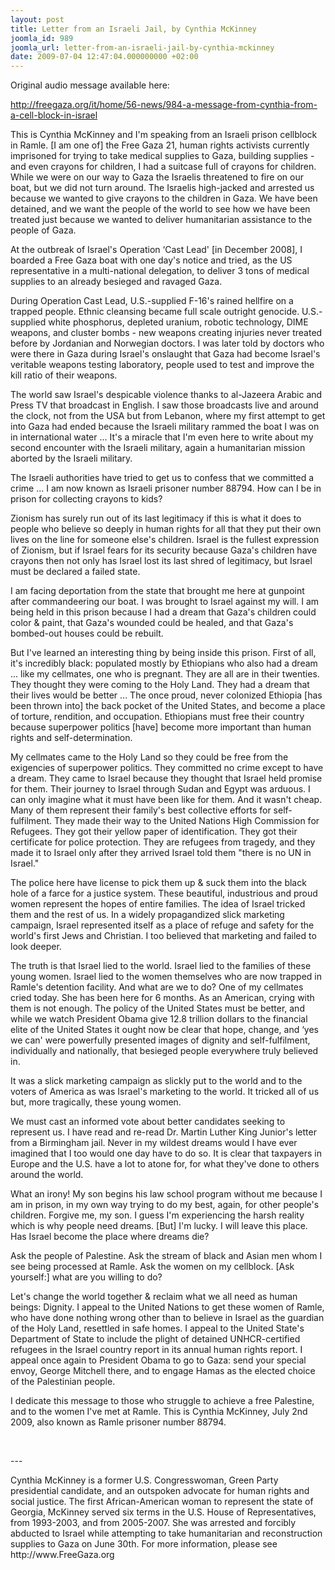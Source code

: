 ```yaml
---
layout: post
title: Letter from an Israeli Jail, by Cynthia McKinney
joomla_id: 989
joomla_url: letter-from-an-israeli-jail-by-cynthia-mckinney
date: 2009-07-04 12:47:04.000000000 +02:00
---
```

<p>Original audio message available here:</p>
<p><a title="mckinney message" href="it/home/56-news/984-a-message-from-cynthia-from-a-cell-block-in-israel">http://freegaza.org/it/home/56-news/984-a-message-from-cynthia-from-a-cell-block-in-israel</a></p>
<p>This is Cynthia McKinney and I'm speaking from an Israeli prison cellblock in Ramle. [I am one of] the Free Gaza 21, human rights activists currently imprisoned for trying to take medical supplies to Gaza, building supplies - and even crayons for children, I had a suitcase full of crayons for children. While we were on our way to Gaza the Israelis threatened to fire on our boat, but we did not turn around. The Israelis high-jacked and arrested us because we wanted to give crayons to the children in Gaza. We have been detained, and we want the people of the world to see how we have been treated just because we wanted to deliver humanitarian assistance to the people of Gaza.</p>
<p>

</p>
<p>At the outbreak of Israel's Operation ‘Cast Lead' [in December 2008], I boarded a Free Gaza boat with one day's notice and tried, as the US representative in a multi-national delegation, to deliver 3 tons of medical supplies to an already besieged and ravaged Gaza.</p>
<p>During Operation Cast Lead, U.S.-supplied F-16's rained hellfire on a trapped people. Ethnic cleansing became full scale outright genocide. U.S.-supplied white phosphorus, depleted uranium, robotic technology, DIME weapons, and cluster bombs - new weapons creating injuries never treated before by Jordanian and Norwegian doctors. I was later told by doctors who were there in Gaza during Israel's onslaught that Gaza had become Israel's veritable weapons testing laboratory, people used to test and improve the kill ratio of their weapons.</p>
<p>The world saw Israel's despicable violence thanks to al-Jazeera Arabic and Press TV that broadcast in English. I saw those broadcasts live and around the clock, not from the USA but from Lebanon, where my first attempt to get into Gaza had ended because the Israeli military rammed the boat I was on in international water ... It's a miracle that I'm even here to write about my second encounter with the Israeli military, again a humanitarian mission aborted by the Israeli military.</p>
<p>The Israeli authorities have tried to get us to confess that we committed a crime ... I am now known as Israeli prisoner number 88794. How can I be in prison for collecting crayons to kids?</p>
<p>Zionism has surely run out of its last legitimacy if this is what it does to people who believe so deeply in human rights for all that they put their own lives on the line for someone else's children. Israel is the fullest expression of Zionism, but if Israel fears for its security because Gaza's children have crayons then not only has Israel lost its last shred of legitimacy, but Israel must be declared a failed state.</p>
<p>I am facing deportation from the state that brought me here at gunpoint after commandeering our boat. I was brought to Israel against my will. I am being held in this prison because I had a dream that Gaza's children could color &amp; paint, that Gaza's wounded could be healed, and that Gaza's bombed-out houses could be rebuilt.</p>
<p>But I've learned an interesting thing by being inside this prison. First of all, it's incredibly black: populated mostly by Ethiopians who also had a dream ... like my cellmates, one who is pregnant. They are all are in their twenties. They thought they were coming to the Holy Land. They had a dream that their lives would be better ... The once proud, never colonized Ethiopia [has been thrown into] the back pocket of the United States, and become a place of torture, rendition, and occupation. Ethiopians must free their country because superpower politics [have] become more important than human rights and self-determination.</p>
<p>My cellmates came to the Holy Land so they could be free from the exigencies of superpower politics. They committed no crime except to have a dream. They came to Israel because they thought that Israel held promise for them. Their journey to Israel through Sudan and Egypt was arduous. I can only imagine what it must have been like for them. And it wasn't cheap. Many of them represent their family's best collective efforts for self-fulfilment. They made their way to the United Nations High Commission for Refugees. They got their yellow paper of identification. They got their certificate for police protection. They are refugees from tragedy, and they made it to Israel only after they arrived Israel told them "there is no UN in Israel."</p>
<p>The police here have license to pick them up &amp; suck them into the black hole of a farce for a justice system. These beautiful, industrious and proud women represent the hopes of entire families. The idea of Israel tricked them and the rest of us. In a widely propagandized slick marketing campaign, Israel represented itself as a place of refuge and safety for the world's first Jews and Christian. I too believed that marketing and failed to look deeper.</p>
<p>The truth is that Israel lied to the world. Israel lied to the families of these young women. Israel lied to the women themselves who are now trapped in Ramle's detention facility. And what are we to do? One of my cellmates cried today. She has been here for 6 months. As an American, crying with them is not enough. The policy of the United States must be better, and while we watch President Obama give 12.8 trillion dollars to the financial elite of the United States it ought now be clear that hope, change, and ‘yes we can' were powerfully presented images of dignity and self-fulfilment, individually and nationally, that besieged people everywhere truly believed in.</p>
<p>It was a slick marketing campaign as slickly put to the world and to the voters of America as was Israel's marketing to the world. It tricked all of us but, more tragically, these young women.</p>
<p>We must cast an informed vote about better candidates seeking to represent us. I have read and re-read Dr. Martin Luther King Junior's letter from a Birmingham jail. Never in my wildest dreams would I have ever imagined that I too would one day have to do so. It is clear that taxpayers in Europe and the U.S. have a lot to atone for, for what they've done to others around the world.</p>
<p>What an irony! My son begins his law school program without me because I am in prison, in my own way trying to do my best, again, for other people's children. Forgive me, my son. I guess I'm experiencing the harsh reality which is why people need dreams. [But] I'm lucky. I will leave this place. Has Israel become the place where dreams die?</p>
<p>Ask the people of Palestine. Ask the stream of black and Asian men whom I see being processed at Ramle. Ask the women on my cellblock. [Ask yourself:] what are you willing to do?</p>
<p>Let's change the world together &amp; reclaim what we all need as human beings: Dignity. I appeal to the United Nations to get these women of Ramle, who have done nothing wrong other than to believe in Israel as the guardian of the Holy Land, resettled in safe homes. I appeal to the United State's Department of State to include the plight of detained UNHCR-certified refugees in the Israel country report in its annual human rights report. I appeal once again to President Obama to go to Gaza: send your special envoy, George Mitchell there, and to engage Hamas as the elected choice of the Palestinian people.</p>
<p>I dedicate this message to those who struggle to achieve a free Palestine, and to the women I've met at Ramle. This is Cynthia McKinney, July 2nd 2009, also known as Ramle prisoner number 88794.</p>
<p> </p>
<p>---</p>
<p>Cynthia McKinney is a former U.S. Congresswoman,  Green Party presidential candidate, and an outspoken advocate for human rights and social justice. The first African-American woman to represent the state of Georgia, McKinney served six terms in the U.S. House of Representatives, from 1993-2003, and from 2005-2007. She was arrested and forcibly abducted to Israel while attempting to take humanitarian and reconstruction supplies to Gaza on June 30th. For more information, please see http://www.FreeGaza.org</p>
